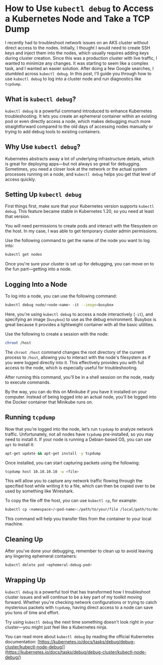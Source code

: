 # How to Use `kubectl debug` to Access a Kubernetes Node and Take a TCP Dump

I recently had to troubleshoot network issues on an AKS cluster without direct access to the nodes. Initially, I thought I would need to create SSH keys and inject them into the nodes, which usually requires adding keys during cluster creation. Since this was a production cluster with live traffic, I wanted to minimize any changes. It was starting to seem like a complex task, and I wanted an easier solution. After doing a few Google searches, I stumbled across `kubectl debug`. In this post, I'll guide you through how to use `kubectl debug` to log into a cluster node and run diagnostics like `tcpdump`.

## What is `kubectl debug`?

`kubectl debug` is a powerful command introduced to enhance Kubernetes troubleshooting. It lets you create an ephemeral container within an existing pod or even directly access a node, which makes debugging much more straightforward compared to the old days of accessing nodes manually or trying to add debug tools to existing containers.

## Why Use `kubectl debug`?

Kubernetes abstracts away a lot of underlying infrastructure details, which is great for deploying apps—but not always so great for debugging. Sometimes, you need a closer look at the network or the actual system processes running on a node, and `kubectl debug` helps you get that level of access quickly.

## Setting Up `kubectl debug`

First things first, make sure that your Kubernetes version supports `kubectl debug`. This feature became stable in Kubernetes 1.20, so you need at least that version.

You will need permissions to create pods and interact with the filesystem on the host. In my case, I was able to get temporary cluster admin permissions.

Use the following command to get the name of the node you want to log into:

```bash
kubectl get nodes
```

Once you're sure your cluster is set up for debugging, you can move on to the fun part—getting into a node.

## Logging Into a Node

To log into a node, you can use the following command:

```bash
kubectl debug node/<node-name> -it --image=busybox
```

Here, you're using `kubectl debug` to access a node interactively (`-it`), and specifying an image (`busybox`) to use as the debug environment. Busybox is great because it provides a lightweight container with all the basic utilities.

Use the following to create a session with the node:

```bash
chroot /host
```

The `chroot /host` command changes the root directory of the current process to `/host`, allowing you to interact with the node's filesystem as if you were logged directly into it. This effectively provides you with full access to the node, which is especially useful for troubleshooting.

After running this command, you'll be in a shell session on the node, ready to execute commands.

By the way, you can do this on Minikube if you have it installed on your computer. Instead of being logged into an actual node, you'll be logged into the Docker container that Minikube runs on.

## Running `tcpdump`

Now that you’re logged into the node, let’s run `tcpdump` to analyze network traffic. Unfortunately, not all nodes have `tcpdump` pre-installed, so you may need to install it. If your node is running a Debian-based OS, you can use `apt` to install it:

```bash
apt-get update && apt-get install -y tcpdump
```

Once installed, you can start capturing packets using the following:

```bash
tcpdump host 10.10.10.10 -w <file>
```

This will allow you to capture any network traffic flowing through the specified host while writing it to a file, which can then be copied over to be used by something like Wireshark.

To copy the file off the host, you can use `kubectl cp`, for example:

```bash
kubectl cp <namespace>/<pod-name>:/path/to/your/file /local/path/to/destination
```

This command will help you transfer files from the container to your local machine.

## Cleaning Up

After you've done your debugging, remember to clean up to avoid leaving any lingering ephemeral containers:

```bash
kubectl delete pod <ephemeral-debug-pod>
```

## Wrapping Up

`kubectl debug` is a powerful tool that has transformed how I troubleshoot cluster issues and will continue to be a key part of my toolkit moving forward. Whether you're checking network configurations or trying to catch mysterious packets with `tcpdump`, having direct access to a node can save you tons of time and effort.

Try using `kubectl debug` the next time something doesn't look right in your cluster—you might just feel like a Kubernetes ninja.

You can read more about `kubectl debug` by reading the official Kubernetes documentation: [https://kubernetes.io/docs/tasks/debug/debug-cluster/kubectl-node-debug/](https://kubernetes.io/docs/tasks/debug/debug-cluster/kubectl-node-debug/)